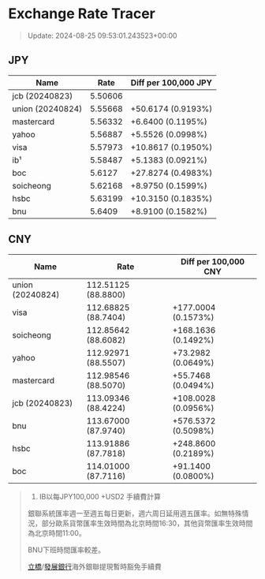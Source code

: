 # Exchange Rate Tracer

> Update: 2024-08-25 09:53:01.243523+00:00

## JPY

| Name             |    Rate | Diff per 100,000 JPY   |
|------------------|---------|------------------------|
| jcb (20240823)   | 5.50606 |                        |
| union (20240824) | 5.55668 | +50.6174 (0.9193%)     |
| mastercard       | 5.56332 | +6.6400 (0.1195%)      |
| yahoo            | 5.56887 | +5.5526 (0.0998%)      |
| visa             | 5.57973 | +10.8617 (0.1950%)     |
| ib¹              | 5.58487 | +5.1383 (0.0921%)      |
| boc              | 5.6127  | +27.8274 (0.4983%)     |
| soicheong        | 5.62168 | +8.9750 (0.1599%)      |
| hsbc             | 5.63199 | +10.3150 (0.1835%)     |
| bnu              | 5.6409  | +8.9100 (0.1582%)      |

## CNY

| Name             | Rate                | Diff per 100,000 CNY   |
|------------------|---------------------|------------------------|
| union (20240824) | 112.51125	(88.8800) |                        |
| visa             | 112.68825	(88.7404) | +177.0004 (0.1573%)    |
| soicheong        | 112.85642	(88.6082) | +168.1636 (0.1492%)    |
| yahoo            | 112.92971	(88.5507) | +73.2982 (0.0649%)     |
| mastercard       | 112.98546	(88.5070) | +55.7468 (0.0494%)     |
| jcb (20240823)   | 113.09346	(88.4224) | +108.0028 (0.0956%)    |
| bnu              | 113.67000	(87.9740) | +576.5372 (0.5098%)    |
| hsbc             | 113.91886	(87.7818) | +248.8600 (0.2189%)    |
| boc              | 114.01000	(87.7116) | +91.1400 (0.0800%)     |


> 1. IB以每JPY100,000 +USD2 手續費計算
>
> 銀聯系統匯率週一至週五每日更新，週六周日延用週五匯率。如無特殊情況，部分歐系貨幣匯率生效時間為北京時間16:30，其他貨幣匯率生效時間為北京時間11:00。
>
> BNU下班時間匯率較差。
>
> [立橋](https://www.wlbank.com.mo/uploads/ueditor/file/20181211/1544536513900230.pdf)/[發展銀行](https://www.mdb.com.mo/Service_Charges_20230728.pdf)海外銀聯提現暫時豁免手續費

